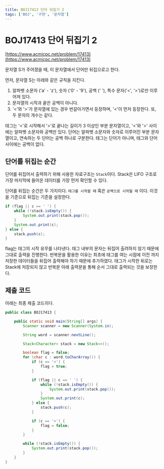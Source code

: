 ```yaml
---
title: BOJ17413 단어 뒤집기 2
tags: ['BOJ', '구현', '문자열']
---
```


# BOJ17413 단어 뒤집기 2

[https://www.acmicpc.net/problem/17413](https://www.acmicpc.net/problem/17413)

문자열 S가 주어졌을 때, 이 문자열에서 단어만 뒤집으로고 한다.

먼저, 문자열 S는 아래와 같은 규칙을 지킨다.
1. 알파벳 소문자 ('a' - 'z'), 숫자 ('0' - '9'), 공백 (' '), 특수 문자('<', '>')로만 이루어져 있다.
2. 문자열의 시작과 끝은 공백이 아니다.
3. '<'와 '>'가 문자열에 있는 경우 번갈아가면서 등장하며, '<'이 먼저 등장한다. 또, 두 문자의 개수는 같다.

태그는 '<'로 시작해서 '>'로 끝나는 길이가 3 이상인 부분 문자열이고, '<'와 '>' 사이에는 알파벳 소문자와 공백만 있다. 단어는 알파벳 소문자와 숫자로 이루어진 부분 문자열이고, 연속하는 두 단어는 공백 하나로 구분한다. 태그는 단어가 아니며, 태그와 단어 사이에는 공백이 없다.

## 단어를 뒤집는 순간

단어를 뒤집어서 출력하기 위해 사용한 자료구조는 `Stack`이다. Stack은 LIFO 구조로 가장 마지막에 들어온 데이터를 가장 먼저 확인할 수 있다.

단어를 뒤집는 순간은 두 가지이다. `태그를 시작할 때` 혹은 `공백으로 시작될 때` 이다. 이것을 기준으로 뒤집는 기준을 설정한다. 

```java
if (flag || c == ' ') {
    while (!stack.isEmpty()) {
        System.out.print(stack.pop());
    }
    System.out.print(c);
} else {
    stack.push(c);
}
```

flag는 태그의 시작 유무를 나타낸다. 태그 내부의 문자는 뒤집어 출려하지 않기 때문에 그대로 출력을 진행한다. 반복문을 활용한 이유는 최초에 태그를 여는 시점에 이전 까지 저장한 데이터들을 뒤집어 출력해야 하기 때문에 추가하였다. 태그가 시작한 뒤로는 Stack에 저장되지 않고 반복문 아래 출력문을 통해 순서 그대로 출력되는 것을 보장한다.

## 제출 코드

아래는 최종 제출 코드이다.

```java
public class BOJ17413 {

    public static void main(String[] args) {
        Scanner scanner = new Scanner(System.in);

        String word = scanner.nextLine();

        Stack<Character> stack = new Stack<>();

        boolean flag = false;
        for (char c : word.toCharArray()) {
            if (c == '<') {
                flag = true;
            }

            if (flag || c == ' ') {
                while (!stack.isEmpty()) {
                    System.out.print(stack.pop());
                }
                System.out.print(c);
            } else {
                stack.push(c);
            }

            if (c == '>') {
                flag = false;
            }
        }

        while (!stack.isEmpty()) {
            System.out.print(stack.pop());
        }
    }
}
```

<TagLinks />